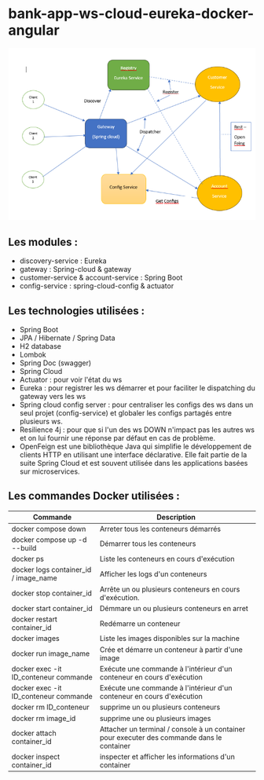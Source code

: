 # bank-app-ws-cloud-eureka-docker-angular
![ban-app schema](schema.PNG)

## Les modules : 

- discovery-service : Eureka
- gateway : Spring-cloud & gateway
- customer-service & account-service : Spring Boot
- config-service : spring-cloud-config & actuator

## Les technologies utilisées : 

  - Spring Boot
  - JPA / Hibernate / Spring Data
  - H2 database
  - Lombok
  - Spring Doc (swagger)
  - Spring Cloud
  - Actuator : pour voir l'état du ws
  - Eureka : pour registrer les ws démarrer et pour faciliter le dispatching du gateway vers les ws
  - Spring cloud config server : pour centraliser les configs des ws dans un seul projet (config-service) et globaler les configs partagés entre plusieurs ws.
  - Resilience 4j : pour que si l'un des ws DOWN n'impact pas les autres ws et on lui fournir une réponse par défaut en cas de problème.
  - OpenFeign est une bibliothèque Java qui simplifie le développement de clients HTTP en utilisant une interface déclarative. Elle fait partie de la suite Spring Cloud et est souvent utilisée dans les applications basées sur microservices.

## Les commandes Docker utilisées : 

| Commande          | Description               |
| ----------------- | ------------------------- |
| docker compose down | Arreter tous les conteneurs démarrés |
| docker compose up -d --build | Démarrer tous les conteneurs  |
| docker ps     | Liste les conteneurs en cours d'exécution   |
| docker logs container_id / image_name     | Afficher les logs d'un conteneurs   |
| docker stop container_id     | Arrête un ou plusieurs conteneurs en cours d'exécution.   |
| docker start container_id | Démmare un ou plusieurs conteneurs en arret |
| docker restart container_id | Redémarre un conteneur|
| docker images | Liste les images disponibles sur la machine|
| docker run image_name | Crée et démarre un conteneur à partir d'une image|
| docker exec -it ID_conteneur commande | Exécute une commande à l'intérieur d'un conteneur en cours d'exécution|
| docker exec -it ID_conteneur commande | Exécute une commande à l'intérieur d'un conteneur en cours d'exécution|
| docker rm ID_conteneur | supprime un ou plusieurs conteneurs|
| docker rm image_id | supprime une ou plusieurs images|
| docker attach container_id | Attacher un terminal / console à un container pour executer des commande dans le container|
| docker inspect container_id | inspecter et afficher les informations d'un container|
